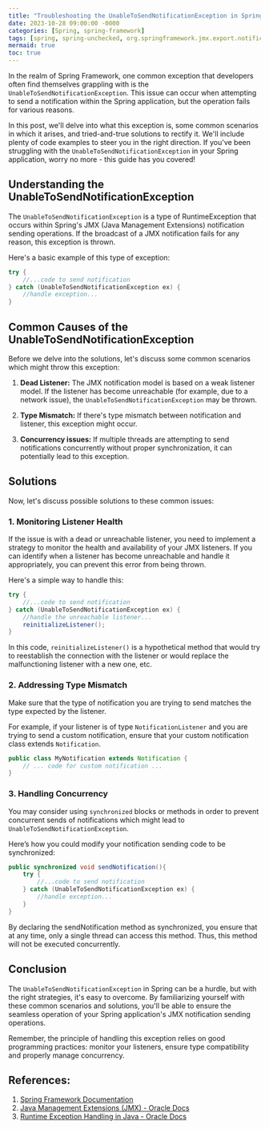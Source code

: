 ```yaml
---
title: "Troubleshooting the UnableToSendNotificationException in Spring Framework"
date: 2023-10-28 09:00:00 -0000
categories: [Spring, spring-framework]
tags: [spring, spring-unchecked, org.springframework.jmx.export.notification]
mermaid: true
toc: true
---
```



In the realm of Spring Framework, one common exception that developers often find themselves grappling with is the `UnableToSendNotificationException`. This issue can occur when attempting to send a notification within the Spring application, but the operation fails for various reasons.

In this post, we'll delve into what this exception is, some common scenarios in which it arises, and tried-and-true solutions to rectify it. We'll include plenty of code examples to steer you in the right direction. If you've been struggling with the `UnableToSendNotificationException` in your Spring application, worry no more - this guide has you covered!

## Understanding the UnableToSendNotificationException

The `UnableToSendNotificationException` is a type of RuntimeException that occurs within Spring's JMX (Java Management Extensions) notification sending operations. If the broadcast of a JMX notification fails for any reason, this exception is thrown.

Here's a basic example of this type of exception:

```java
try {
    //...code to send notification
} catch (UnableToSendNotificationException ex) {
    //handle exception...
}
```

## Common Causes of the UnableToSendNotificationException

Before we delve into the solutions, let's discuss some common scenarios which might throw this exception:

1. **Dead Listener:** The JMX notification model is based on a weak listener model. If the listener has become unreachable (for example, due to a network issue), the `UnableToSendNotificationException` may be thrown.

2. **Type Mismatch:** If there's type mismatch between notification and listener, this exception might occur.

3. **Concurrency issues:** If multiple threads are attempting to send notifications concurrently without proper synchronization, it can potentially lead to this exception.

## Solutions

Now, let's discuss possible solutions to these common issues:

### 1. Monitoring Listener Health

If the issue is with a dead or unreachable listener, you need to implement a strategy to monitor the health and availability of your JMX listeners. If you can identify when a listener has become unreachable and handle it appropriately, you can prevent this error from being thrown.

Here's a simple way to handle this:

```java
try {
    //...code to send notification
} catch (UnableToSendNotificationException ex) {
    //handle the unreachable listener...
    reinitializeListener();
}
```

In this code, `reinitializeListener()` is a hypothetical method that would try to reestablish the connection with the listener or would replace the malfunctioning listener with a new one, etc.

### 2. Addressing Type Mismatch

Make sure that the type of notification you are trying to send matches the type expected by the listener. 

For example, if your listener is of type `NotificationListener` and you are trying to send a custom notification, ensure that your custom notification class extends `Notification`.

```java
public class MyNotification extends Notification {
    // ... code for custom notification ...
}
```

### 3. Handling Concurrency

You may consider using `synchronized` blocks or methods in order to prevent concurrent sends of notifications which might lead to `UnableToSendNotificationException`.

Here’s how you could modify your notification sending code to be synchronized:

```java
public synchronized void sendNotification(){
    try {
        //...code to send notification
    } catch (UnableToSendNotificationException ex) {
        //handle exception...
    }
}
```
By declaring the sendNotification method as synchronized, you ensure that at any time, only a single thread can access this method. Thus, this method will not be executed concurrently.

## Conclusion

The `UnableToSendNotificationException` in Spring can be a hurdle, but with the right strategies, it's easy to overcome. By familiarizing yourself with these common scenarios and solutions, you'll be able to ensure the seamless operation of your Spring application's JMX notification sending operations.

Remember, the principle of handling this exception relies on good programming practices: monitor your listeners, ensure type compatibility and properly manage concurrency.

## References:

1. [Spring Framework Documentation](https://docs.spring.io/spring-framework/docs/current/reference/html/)
2. [Java Management Extensions (JMX) - Oracle Docs](https://docs.oracle.com/javase/tutorial/jmx/index.html)
3. [Runtime Exception Handling in Java - Oracle Docs](https://docs.oracle.com/javase/tutorial/essential/exceptions/runtime.html)
